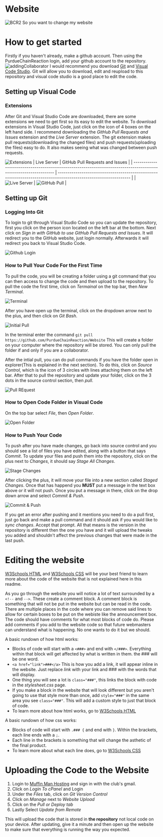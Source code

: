 # Website
![BCR2](https://github.com/PurdueChainReaction/Website/assets/136839609/d93af07e-174b-4ae8-968c-208b5a0bc476)
So you want to change my website

# How to get started
Firstly if you haven't already, make a github account. Then using the PurdueChainReaction login, add your github account to the repository. ![addingCollaborator](https://github.com/PurdueChainReaction/Website/assets/136839609/6f368dd6-3aed-4887-aaf3-ab34b57177c4) I would recommend you download [Git](https://git-scm.com/download/win) and [Visual Code Studio](https://code.visualstudio.com/download). Git will allow you to download, edit and reupload to this repository and visual code studio is a good place to edit the code.

## Setting up Visual Code
### Extensions
After Git and Visual Studio Code are downloaded, there are some extensions we need to get first so its easy to edit the website. To download extensions in Visual Studio Code, just click on the icon of 4 boxes on the left hand side. I recommend downloading the *GitHub Pull Requests and Issues* extension and the *Live Server* extension. The git extension makes pull requests(downloading the changed files) and push requests(uploading the files) easy to do. It also makes seeing what was changed between push requests.

![Extensions](https://github.com/PurdueChainReaction/Website/assets/58526449/a0b3dea8-c7a4-432c-aefa-b1c2ba980b2f)
| Live Server                                                                                                         | GitHub Pull Requests and Issues                                                                                     |
| ------------------------------------------------------------------------------------------------------------------- | ------------------------------------------------------------------------------------------------------------------- |
| ![Live Server](https://github.com/PurdueChainReaction/Website/assets/58526449/23a9af94-ae97-4385-957d-0be5c228b503) | ![GitHub Pull](https://github.com/PurdueChainReaction/Website/assets/58526449/92784067-0d58-4dc3-b2fc-d19a1ca30b4e) |

## Setting up Git
### Logging Into Git
To login to git through Visual Studio Code so you can update the repository, first you click on the person icon located on the left bar at the bottom. Next click on *Sign in with GitHub to use GitHub Pull Requests and Issues*. It will redirect you to the GitHub website, just login normally. Afterwards it will redirect you back to Visual Studio Code.

![Github Login](https://github.com/PurdueChainReaction/Website/assets/58526449/7128e6de-27ba-4740-aed3-351c9292418c)

### How to Pull Your Code For the First Time
To pull the code, you will be creating a folder using a git command that you can then access to change the code and then upload to the repository. 
To pull the code the first time, click on *Termainal* on the top bar, then *New Terminal*.

![Terminal](https://github.com/PurdueChainReaction/Website/assets/58526449/90cb3845-3748-439d-a4c0-3e240af9cd2d)

After you have open up the terminal, click on the dropdown arrow next to the plus, and then click on *Git Bash*.

![Initial Pull](https://github.com/PurdueChainReaction/Website/assets/58526449/7df30051-09e3-4efb-b167-84be926b8dfb)

In the terminal enter the command ```git pull https://github.com/PurdueChainReaction/Website```
This will create a folder on your computer where the repository will be stored. You can only pull the folder if and only if you are a collaborator.

After the intial pull, you can do pull commands if you have the folder open in explorer(This is explained in the next section). 
To do this, click on *Source Control*, which is the icon of 3 circles with lines attaching them on the left bar. After that to pull the repository and update your folder, click on the 3 dots in the source control section, then *pull*.

![Pull REquest](https://github.com/PurdueChainReaction/Website/assets/58526449/db74ac63-0a50-49a8-ada1-1225d5cd08e9)


### How to Open Code Folder in Visual Code
On the top bar select *File*, then *Open Folder*.

![Open Folder](https://github.com/PurdueChainReaction/Website/assets/58526449/a88a9a49-d57e-49aa-a4ab-3dd66f70c9bd)

### How to Push Your Code
To push after you have made changes, go back into source control and you should see a list of files you have edited, along with a button that says *Commit*. To update your files and push them into the repository, click on the plus next to *Changes*, it should say *Stage All Changes*.

![Stage Changes](https://github.com/PurdueChainReaction/Website/assets/58526449/ff31288c-d7fc-46a9-a71b-fcadc19b15c5)

After clicking the plus, it will move your file into a new section called *Staged Changes*. Once that has happend you **MUST** put a message in the text box above or it will not push. Once you put a message in there, click on the drop down arrow and select *Commit & Push*.

![Commit & Push](https://github.com/PurdueChainReaction/Website/assets/58526449/a1b07394-c7b8-4042-9934-01263246b2ee)

If you get an error after pushing and it mentions you need to do a pull first, just go back and make a pull command and it should ask if you would like to *sync changes*. Accept that prompt. All that means is the version in the repository is different then the one you have and it will upload the tweaks you added and shouldn't affect the previous changes that were made in the last push. 



# Editing the website
[W3Schools HTML](https://www.w3schools.com/html/default.asp) and [W3Schools CSS](https://www.w3schools.com/css/default.asp) will be your best friend to learn more about the code of the website that is not explained here in this readme.

As you go through the website you will notice a lot of text surrounded by a ```<!--``` and ```-->```. These create a comment block. A comment block is something that will not be put in the website but can be read in the code.
There are multiple places in the code where you can remove said lines to allow for certain boxes to be put on the webiste like the announcement box.
The code should have comments for what most blocks of code do. Please add comments if you add to the website code so that future webmasters can understand what is happening. No one wants to do it but we should. 

A basic rundown of how html works:
- Blocks of code will start with a ```<###>``` and end with ```</###>```. Everything within that block will get affected by what is written in them. the ### will be one word.
- ```<a href="link">###</a>``` This is how you add a link, it will appear inline in the website. Just replace *link* with your link and ### with the words that will display.
- One thing you will see a lot is ```class="###"```, this links the block with code in the *stylesheet.css* page.
- If you make a block in the website that will look different but you aren't going to use that style more than once, add ```style="###"``` in the same area you see ```class="###"```. This will add a custom style to just that block of code.
- To learn more about how html works, go to [W3Schools HTML](https://www.w3schools.com/html/default.asp)

A basic rundown of how css works:
- Blocks of code will start with ```.### {``` and end with ```}```. Within the brackets, each line ends with a ```;```.
- Each line in the brackets is something that will change the asthetic of the final product.
- To learn more about what each line does, go to [W3Schools CSS](https://www.w3schools.com/css/default.asp)

# Uploading the Code to the Website
1. Login to [Muffin Man Hosting](https://muffinmanhosting.com/account) and sign in with the club's gmail.
2. Click on *Login To cPanel* and Login
3. Under the *Files* tab, click on *Git Version Control*
4. Click on *Manage* next to *Website Upload*
5. Click on the *Pull or Deploy tab*
6. Lastly Select *Update from Remote*

This will upload the code that is stored in **the repository** not local code on your device. After updating, give it a minute and then open up the website to make sure that everything is running the way you expected.
